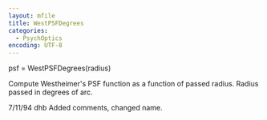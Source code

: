 ```yaml
---
layout: mfile
title: WestPSFDegrees
categories:
  - PsychOptics
encoding: UTF-8
---
```


psf = WestPSFDegrees(radius)

Compute Westheimer's PSF function as a function
of passed radius.  Radius passed in degrees of arc.

7/11/94     dhb     Added comments, changed name.
